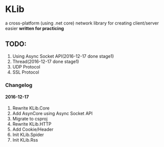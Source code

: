 # KLib
a cross-platform (using .net core) network library for creating client/server easier
**written for practicing**
## TODO:
1. Using Async Socket API(2016-12-17 done stage1)
2. Thread(2016-12-17 done stage1)
3. UDP Protocol
4. SSL Protocol

### Changelog

#### 2016-12-17
1. Rewrite KLib.Core
2. Add AsynCore using Async Socket API
3. Migrate to csproj
4. Rewrite KLib.HTTP
5. Add Cookie/Header
6. Init KLib.Spider 
7. Init KLib.Rss
